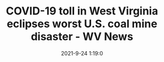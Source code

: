 ---
"title": "COVID-19 toll in West Virginia eclipses worst U.S. coal mine disaster - WV News"
"date": "2021-9-24 1:19:0"
"feed_name": "GOOGLENEWSMINING"
"feed_website": "https://news.google.com/search?q=mining%2Bincident&hl=en-US&gl=US&ceid=US:en"
"feed_rss": "https://news.google.com/rss/search?q=mining%2Bincident&hl=en-US&gl=US&ceid=US:en"
"link": "https://www.wvnews.com/news/wvnews/covid-19-toll-in-west-virginia-eclipses-worst-u-s-coal-mine-disaster/article_0d7eb4f5-accf-5dde-8dbb-d1a05c7c391b.html"
"source": "{'href': 'https://www.wvnews.com', 'title': 'WV News'}"
"file": "_posts/2021-1-1-4cbc9e2c2ad5628548c04e6e2929c7e0f861ea7b.md"
"accident": "0"
"drilling": "0"
"dead": "0"
"injured": "0"
"arrested": "0"
"where": "unknown site"
"causes": "unknown"
"place": "unknown place"
---